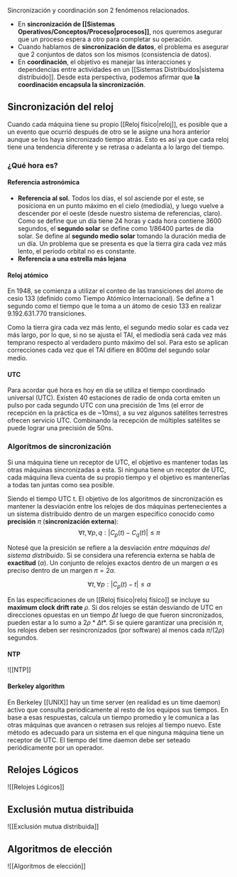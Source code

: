 Sincronización y coordinación son 2 fenómenos relacionados.
- En **sincronización de [[Sistemas Operativos/Conceptos/Proceso|procesos]]**, nos queremos asegurar que un proceso espera a otro para completar su operación.
- Cuando hablamos de **sincronización de datos**, el problema es asegurar que 2 conjuntos de datos son los mismos (consistencia de datos).
- En **coordinación**, el objetivo es manejar las interacciones y dependencias entre actividades en un [[Sistemas Distribuidos|sistema distribuido]].
Desde esta perspectiva, podemos afirmar que **la coordinación encapsula la sincronización**.

## Sincronización del reloj
Cuando cada máquina tiene su propio [[Reloj físico|reloj]], es posible que a un evento que ocurrió después de otro se le asigne una hora anterior aunque se los haya sincronizado tiempo atrás. Esto es así ya que cada reloj tiene una tendencia diferente y se retrasa o adelanta a lo largo del tiempo.

### ¿Qué hora es?
#### Referencia astronómica
- **Referencia al sol.** Todos los días, el sol asciende por el este, se posiciona en un punto máximo en el cielo (mediodía), y luego vuelve a descender por el oeste (desde nuestro sistema de referencias, claro). Como se define que un día tiene 24 horas y cada hora contiene 3600 segundos, el **segundo solar** se define como 1/86400 partes de día solar. Se define al **segundo medio solar** tomando la duración media de un día. Un problema que se presenta es que la tierra gira cada vez más lento, el período orbital no es constante. 
- **Referencia a una estrella más lejana**

#### Reloj atómico
En 1948, se comienza a utilizar el conteo de las transiciones del átomo de cesio 133 (definido como Tiempo Atómico Internacional). Se define a 1 segundo como el tiempo que le toma a un átomo de cesio 133 en realizar 9.192.631.770 transiciones.

Como la tierra gira cada vez más lento, el segundo medio solar es cada vez más largo, por lo que, si no se ajusta el TAI, el mediodía será cada vez más temprano respecto al verdadero punto máximo del sol. Para esto se aplican correcciones cada vez que el TAI difiere en 800𝑚𝑠 del segundo solar medio.

#### UTC
Para acordar qué hora es hoy en día se utiliza el tiempo coordinado universal (UTC). Existen 40 estaciones de radio de onda corta emiten un pulso por cada segundo UTC con una precisión de 1ms (el error de recepción en la práctica es de ~10ms), a su vez algunos satélites terrestres ofrecen servicio UTC. Combinando la recepción de múltiples satélites se puede lograr una precisión de 50ns.

### Algorítmos de sincronización
Si una máquina tiene un receptor de UTC, el objetivo es mantener todas las otras máquinas sincronizadas a esta. Si ninguna tiene un receptor de UTC, cada máquina lleva cuenta de su propio tiempo y el objetivo es mantenerlas a todas tan juntas como sea posible.

Siendo el tiempo UTC t. El objetivo de los algoritmos de sincronización es mantener la desviación entre los relojes de dos máquinas pertenecientes a un sistema distribuido dentro de un margen especifico conocido como **precisión** $\pi$ (**sincronización externa**): 
$$\forall t, \forall p, q : |C_p(t)-C_q(t)| \le \pi $$

Notesé que la presición se refiere a la desviación *entre máquinas del sistema distribuido*. Si se considera una referencia externa se habla de **exactitud** ($\alpha$). Un conjunto de relojes exactos dentro de un margen $\alpha$ es preciso dentro de un margen $\pi = 2\alpha$.

$$\forall t, \forall p : |C_p(t)-t| \le \alpha $$

En las especificaciones de un [[Reloj físico|reloj físico]] se incluye su **maximum clock drift rate** $\rho$. Si dos relojes se están desviando de UTC en direcciones opuestas en un tiempo $\Delta t$ luego de que fueron sincronizados, pueden estar a lo sumo a $2\rho * \Delta t*$. Si se quiere garantizar una precisión $\pi$, los relojes deben ser resincronizados (por software) al menos cada $\pi/(2\rho)$ segundos.

#### NTP
![[NTP]]

#### Berkeley algorithm
En Berkeley [[UNIX]] hay un time server (en realidad es un time daemon) activo que consulta periodicamente al resto de los equipos sus tiempos. En base a esas respuestas, calcula un tiempo promedio y le comunica a las otras máquinas que avancen  o retrasen sus relojes al tiempo nuevo. Este método es adecuado para un sistema en el que ninguna máquina tiene un receptor de UTC. El tiempo del time daemon debe ser seteado periódicamente por un operador.

## Relojes Lógicos
![[Relojes Lógicos]]

## Exclusión mutua distribuida
![[Exclusión mutua distribuida]]

## Algoritmos de elección
![[Algoritmos de elección]]